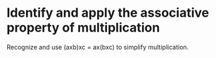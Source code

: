 # Identify and apply the associative property of multiplication

Recognize and use (axb)xc = ax(bxc) to simplify multiplication.
